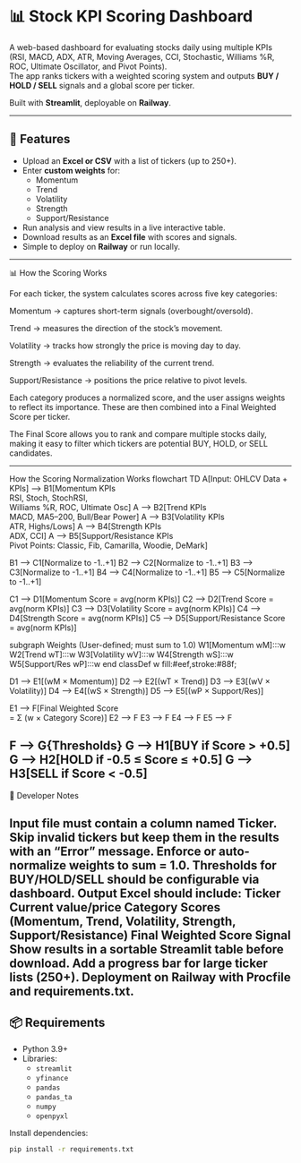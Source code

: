 # 📊 Stock KPI Scoring Dashboard

A web-based dashboard for evaluating stocks daily using multiple KPIs (RSI, MACD, ADX, ATR, Moving Averages, CCI, Stochastic, Williams %R, ROC, Ultimate Oscillator, and Pivot Points).  
The app ranks tickers with a weighted scoring system and outputs **BUY / HOLD / SELL** signals and a global score per ticker.

Built with **Streamlit**, deployable on **Railway**.

---

## 🚀 Features
- Upload an **Excel or CSV** with a list of tickers (up to 250+).
- Enter **custom weights** for:
  - Momentum  
  - Trend  
  - Volatility  
  - Strength  
  - Support/Resistance  
- Run analysis and view results in a live interactive table.
- Download results as an **Excel file** with scores and signals.
- Simple to deploy on **Railway** or run locally.

---

📊 How the Scoring Works

For each ticker, the system calculates scores across five key categories:

Momentum → captures short-term signals (overbought/oversold).

Trend → measures the direction of the stock’s movement.

Volatility → tracks how strongly the price is moving day to day.

Strength → evaluates the reliability of the current trend.

Support/Resistance → positions the price relative to pivot levels.

Each category produces a normalized score, and the user assigns weights to reflect its importance. These are then combined into a Final Weighted Score per ticker.

The Final Score allows you to rank and compare multiple stocks daily, making it easy to filter which tickers are potential BUY, HOLD, or SELL candidates.

---
How the Scoring Normalization Works
flowchart TD
  A[Input: OHLCV Data + KPIs] --> B1[Momentum KPIs<br/>RSI, Stoch, StochRSI,<br/>Williams %R, ROC, Ultimate Osc]
  A --> B2[Trend KPIs<br/>MACD, MA5–200, Bull/Bear Power]
  A --> B3[Volatility KPIs<br/>ATR, Highs/Lows]
  A --> B4[Strength KPIs<br/>ADX, CCI]
  A --> B5[Support/Resistance KPIs<br/>Pivot Points: Classic, Fib, Camarilla, Woodie, DeMark]

  B1 --> C1[Normalize to -1..+1]
  B2 --> C2[Normalize to -1..+1]
  B3 --> C3[Normalize to -1..+1]
  B4 --> C4[Normalize to -1..+1]
  B5 --> C5[Normalize to -1..+1]

  C1 --> D1[Momentum Score = avg(norm KPIs)]
  C2 --> D2[Trend Score = avg(norm KPIs)]
  C3 --> D3[Volatility Score = avg(norm KPIs)]
  C4 --> D4[Strength Score = avg(norm KPIs)]
  C5 --> D5[Support/Resistance Score = avg(norm KPIs)]

  subgraph Weights (User-defined; must sum to 1.0)
    W1[Momentum wM]:::w
    W2[Trend wT]:::w
    W3[Volatility wV]:::w
    W4[Strength wS]:::w
    W5[Support/Res wP]:::w
  end
  classDef w fill:#eef,stroke:#88f;

  D1 --> E1[(wM × Momentum)]
  D2 --> E2[(wT × Trend)]
  D3 --> E3[(wV × Volatility)]
  D4 --> E4[(wS × Strength)]
  D5 --> E5[(wP × Support/Res)]

  E1 --> F[Final Weighted Score<br/>= Σ (w × Category Score)]
  E2 --> F
  E3 --> F
  E4 --> F
  E5 --> F

  F --> G{Thresholds}
  G --> H1[BUY if Score > +0.5]
  G --> H2[HOLD if -0.5 ≤ Score ≤ +0.5]
  G --> H3[SELL if Score < -0.5]
----
🔧 Developer Notes

Input file must contain a column named Ticker.
Skip invalid tickers but keep them in the results with an “Error” message.
Enforce or auto-normalize weights to sum = 1.0.
Thresholds for BUY/HOLD/SELL should be configurable via dashboard.
Output Excel should include:
Ticker
Current value/price
Category Scores (Momentum, Trend, Volatility, Strength, Support/Resistance)
Final Weighted Score
Signal
Show results in a sortable Streamlit table before download.
Add a progress bar for large ticker lists (250+).
Deployment on Railway with Procfile and requirements.txt.
---
## 📦 Requirements
- Python 3.9+
- Libraries:
  - `streamlit`
  - `yfinance`
  - `pandas`
  - `pandas_ta`
  - `numpy`
  - `openpyxl`

Install dependencies:
```bash
pip install -r requirements.txt
